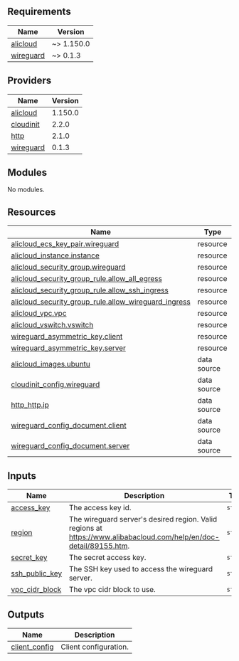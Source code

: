 ## Requirements

| Name | Version |
|------|---------|
| <a name="requirement_alicloud"></a> [alicloud](#requirement\_alicloud) | ~> 1.150.0 |
| <a name="requirement_wireguard"></a> [wireguard](#requirement\_wireguard) | ~> 0.1.3 |

## Providers

| Name | Version |
|------|---------|
| <a name="provider_alicloud"></a> [alicloud](#provider\_alicloud) | 1.150.0 |
| <a name="provider_cloudinit"></a> [cloudinit](#provider\_cloudinit) | 2.2.0 |
| <a name="provider_http"></a> [http](#provider\_http) | 2.1.0 |
| <a name="provider_wireguard"></a> [wireguard](#provider\_wireguard) | 0.1.3 |

## Modules

No modules.

## Resources

| Name | Type |
|------|------|
| [alicloud_ecs_key_pair.wireguard](https://registry.terraform.io/providers/aliyun/alicloud/latest/docs/resources/ecs_key_pair) | resource |
| [alicloud_instance.instance](https://registry.terraform.io/providers/aliyun/alicloud/latest/docs/resources/instance) | resource |
| [alicloud_security_group.wireguard](https://registry.terraform.io/providers/aliyun/alicloud/latest/docs/resources/security_group) | resource |
| [alicloud_security_group_rule.allow_all_egress](https://registry.terraform.io/providers/aliyun/alicloud/latest/docs/resources/security_group_rule) | resource |
| [alicloud_security_group_rule.allow_ssh_ingress](https://registry.terraform.io/providers/aliyun/alicloud/latest/docs/resources/security_group_rule) | resource |
| [alicloud_security_group_rule.allow_wireguard_ingress](https://registry.terraform.io/providers/aliyun/alicloud/latest/docs/resources/security_group_rule) | resource |
| [alicloud_vpc.vpc](https://registry.terraform.io/providers/aliyun/alicloud/latest/docs/resources/vpc) | resource |
| [alicloud_vswitch.vswitch](https://registry.terraform.io/providers/aliyun/alicloud/latest/docs/resources/vswitch) | resource |
| [wireguard_asymmetric_key.client](https://registry.terraform.io/providers/OJFord/wireguard/latest/docs/resources/asymmetric_key) | resource |
| [wireguard_asymmetric_key.server](https://registry.terraform.io/providers/OJFord/wireguard/latest/docs/resources/asymmetric_key) | resource |
| [alicloud_images.ubuntu](https://registry.terraform.io/providers/aliyun/alicloud/latest/docs/data-sources/images) | data source |
| [cloudinit_config.wireguard](https://registry.terraform.io/providers/hashicorp/cloudinit/latest/docs/data-sources/config) | data source |
| [http_http.ip](https://registry.terraform.io/providers/hashicorp/http/latest/docs/data-sources/http) | data source |
| [wireguard_config_document.client](https://registry.terraform.io/providers/OJFord/wireguard/latest/docs/data-sources/config_document) | data source |
| [wireguard_config_document.server](https://registry.terraform.io/providers/OJFord/wireguard/latest/docs/data-sources/config_document) | data source |

## Inputs

| Name | Description | Type | Default | Required |
|------|-------------|------|---------|:--------:|
| <a name="input_access_key"></a> [access\_key](#input\_access\_key) | The access key id. | `string` | n/a | yes |
| <a name="input_region"></a> [region](#input\_region) | The wireguard server's desired region. Valid regions at https://www.alibabacloud.com/help/en/doc-detail/89155.htm. | `string` | n/a | yes |
| <a name="input_secret_key"></a> [secret\_key](#input\_secret\_key) | The secret access key. | `string` | n/a | yes |
| <a name="input_ssh_public_key"></a> [ssh\_public\_key](#input\_ssh\_public\_key) | The SSH key used to access the wireguard server. | `string` | n/a | yes |
| <a name="input_vpc_cidr_block"></a> [vpc\_cidr\_block](#input\_vpc\_cidr\_block) | The vpc cidr block to use. | `string` | `"10.1.0.0/16"` | no |

## Outputs

| Name | Description |
|------|-------------|
| <a name="output_client_config"></a> [client\_config](#output\_client\_config) | Client configuration. |
